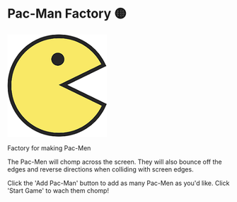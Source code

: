 # Pac-Man Factory 🟡

![Pac-Man icon](pacman-icon.png)

Factory for making Pac-Men

The Pac-Men will chomp across the screen.
They will also bounce off the edges and reverse directions when colliding with screen edges.

Click the 'Add Pac-Man' button to add as many Pac-Men as you'd like. Click 'Start Game' to wach them chomp!

